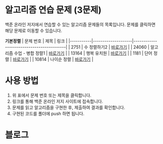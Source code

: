 # 알고리즘 연습 문제 (3문제)

백준 온라인 저지에서 연습할 수 있는 알고리즘 문제들의 목록입니다. 문제를 클릭하면 해당 문제로 이동할 수 있습니다.

**기본정렬**
| 문제 번호 | 제목               | 링크                                       |
|-----------|--------------------|-------------------------------------------|
| 2751    | 수 정렬하기2             | [바로가기](https://www.acmicpc.net/problem/2751) |
| 24060   | 알고리즘 수업 - 병합 정렬1             | [바로가기](https://www.acmicpc.net/problem/24060) |
| 13164    | 행복 유치원             | [바로가기](https://www.acmicpc.net/problem/13164) |
| 1181    | 단어 정렬             | [바로가기](https://www.acmicpc.net/problem/1181) |
| 10814    | 나이순 정렬           | [바로가기](https://www.acmicpc.net/problem/10814) |









# 사용 방법

1. 위 표에서 문제 번호 또는 제목을 클릭합니다.
2. 링크를 통해 백준 온라인 저지 사이트에 접속합니다.
3. 문제를 읽고 알고리즘을 구현한 후, 제출하여 결과를 확인합니다.
4. 구현된 코드를 폴더에 push 하면 됩니다.


# 블로그
